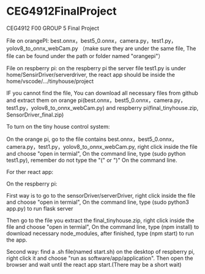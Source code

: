 # CEG4912FinalProject
CEG4912 F00 GROUP 5 Final Project

File on orangePI: best.onnx，best5_0.onnx，camera.py，test1.py，yolov8_to_onnx_webCam.py （make sure they are under the same file, The file can be found under the path or folder named "orangepi"）

File on respberry pi: on the respberry pi the server file test1.py is under home/SensirDriver/serverdriver, the react app should be inside the home/vscode/.../tinyhouse/project

IF you cannot find the file, You can download all necessary files from github and extract them on orange pi(best.onnx，best5_0.onnx，camera.py，test1.py，yolov8_to_onnx_webCam.py) and respberry pi(final_tinyhouse.zip, SensorDriver_final.zip)

To turn on the tiny house control system:

On the orange pi, go to the file contains best.onnx，best5_0.onnx，camera.py，test1.py，yolov8_to_onnx_webCam.py, right click inside the file and choose "open in termial", On the command line, type (sudo python test1.py), remember do not type the "(" or ")" On the command line.

For ther react app: 

On the respberry pi: 

First way is to go to the sensorDriver/serverDriver, right click inside the file and choose "open in termial", On the command line, type (sudo python3 app.py) to run flask server

Then go to the file you extract the final_tinyhouse.zip, right click inside the file and choose "open in termial", On the command line, type (npm install) to download necessary node_modules, after finished, type (npm start) to run the app.

Second way: find a .sh file(named start.sh) on the desktop of respberry pi, right click it and choose "run as software/app/application". Then open the browser and wait until the react app start.(There may be a short wait)
